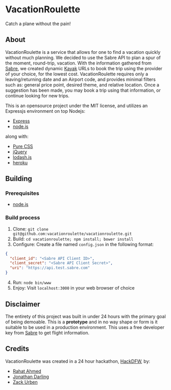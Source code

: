# VacationRoulette
Catch a plane without the pain!

## About
VacationRoulette is a service that allows for one to find a vacation quickly without much planning. We decided to use the Sabre API to plan a spur of the moment, round-trip, vacation. With the information gathered from [Sabre](https://developer.sabre.com/page), we created dynamic [Kayak](http://www.kayak.com/) URLs to book the trip using the provider of your choice, for the lowest cost. VacationRoulette requires only a leaving/returning date and an Airport code, and provides minimal filters such as: general price point, desired theme, and relative location. Once a suggestion has been made, you may book a trip using that information, or continue looking for new trips.

This is an opensource project under the MIT license, and utilizes an Expressjs environment on top Nodejs:
 - [Express](http://expressjs.com/)
 - [node.js](http://nodejs.org/)

along with:
 - [Pure CSS](http://purecss.io/)
 - [jQuery](http://jquery.com/)
 - [lodash.js](https://lodash.com/)
 - [heroku](https://www.heroku.com/)

## Building
### Prerequisites
 - [node.js](http://nodejs.org/)

### Build process
 1. Clone: `git clone git@github.com:vacationroulette/vacationroulette.git`
 2. Build: `cd vacationroulette; npm install; bower install`
 3. Configure: Create a file named `config.json` in the following format:

```json
{
  "client_id": "<Sabre API Client ID>",
  "client_secret": "<Sabre API Client Secret>",
  "uri": "https://api.test.sabre.com"
}
```
 4. Run: `node bin/www`
 5. Enjoy: Visit `localhost:3000` in your web browser of choice

## Disclaimer
The entirety of this project was built in under 24 hours with the primary goal of being demoable. This is a **prototype** and in no way shape or form is it suitable to be used in a production environment. This uses a free developer key from [Sabre](https://developer.sabre.com/docs/read/Home) to get flight information.

## Credits
VacationRoulette was created in a 24 hour hackathon, [HackDFW](http://hackdfw.com/), by:
 - [Rahat Ahmed](https://github.com/rahatarmanahmed)
 - [Jonathan Darling](https://github.com/jmdarling)
 - [Zack Urben](https://github.com/zackurben)
